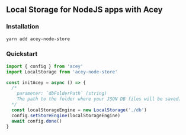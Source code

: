 ## Local Storage for NodeJS apps with Acey

### Installation
```sh
yarn add acey-node-store
```

### Quickstart

```js
import { config } from 'acey'
import LocalStorage from 'acey-node-store'

const initAcey = async () => {
  /* 
    parameter: `dbFolderPath` (string)
    The path to the folder where your JSON DB files will be saved.
  */
  const localStorageEngine = new LocalStorage('./db')
  config.setStoreEngine(localStorageEngine)
  await config.done()
}
```
